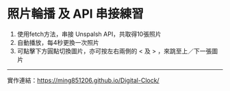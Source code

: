 # 照片輪播 及 API 串接練習

1. 使用fetch方法，串接 Unspalsh API，共取得10張照片
2. 自動播放，每4秒更換一次照片
3. 可點擊下方圓點切換圖片，亦可按左右兩側的 < 及 > ，來跳至上／下一張圖片

--------------------------------------------------------------------

實作連結：https://ming851206.github.io/Digital-Clock/
